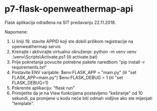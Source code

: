 # p7-flask-openweathermap-api
Flask aplikacija odrađena na SIT predavanju 22.11.2018.

Napomene:
1. U liniji 19. stavite APPID koji ste dobili prilikom registracije na openweathermap servis
2. Kreirajte i aktivirajte virtualno okruženje:
    python -m venv venv
    .\venv\Scripts\Activate.ps1 (ili activate.bat)
3. Prije pokretanja povucite potrebne pakete naredbom "pip install -r requirements.txt"
4. Postavite ENV varijable:
    $env:FLASK_APP = "main.py" (ili "set FLASK_APP=main.py")
	$env:FLASK_DEBUG = 1 (ili "set FLASK_DEBUG=1)
5. Pokrenite aplikaciju: "flask run"
6. Primijetite da je na View funkcijama postavljeno "keširanje" od 10 sekundi, pa promjene u kodu neće biti odmah vidljive ako ste mijenjati "template".



